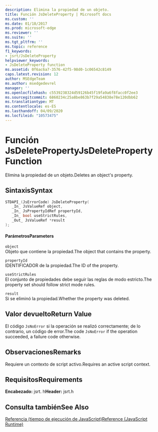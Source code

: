 ```yaml
---
description: Elimina la propiedad de un objeto.
title: Función JsDeleteProperty | Microsoft docs
ms.custom: ''
ms.date: 01/18/2017
ms.prod: microsoft-edge
ms.reviewer: ''
ms.suite: ''
ms.tgt_pltfrm: ''
ms.topic: reference
f1_keywords:
- jsrt/JsDeleteProperty
helpviewer_keywords:
- JsDeleteProperty function
ms.assetid: 0f6ac6a7-3576-42f5-98d0-1c06542c8149
caps.latest.revision: 12
author: MSEdgeTeam
ms.author: msedgedevrel
manager: ''
ms.openlocfilehash: c5539238324d59126b45f19fa9a6f8facc0f2ee3
ms.sourcegitcommit: 6860234c25a8be863b7f29a54838e78e120dbb62
ms.translationtype: MT
ms.contentlocale: es-ES
ms.lasthandoff: 04/09/2020
ms.locfileid: "10573475"
---
```

# <span data-ttu-id="f171c-103">Función JsDeleteProperty</span><span class="sxs-lookup"><span data-stu-id="f171c-103">JsDeleteProperty Function</span></span>
<span data-ttu-id="f171c-104">Elimina la propiedad de un objeto.</span><span class="sxs-lookup"><span data-stu-id="f171c-104">Deletes an object's property.</span></span>  
  
## <span data-ttu-id="f171c-105">Sintaxis</span><span class="sxs-lookup"><span data-stu-id="f171c-105">Syntax</span></span>  
  
```cpp  
STDAPI_(JsErrorCode) JsDeleteProperty(  
   _In_ JsValueRef object,  
   _In_ JsPropertyIdRef propertyId,  
   _In_ bool useStrictRules,  
   _Out_ JsValueRef *result  
);  
```  
  
#### <span data-ttu-id="f171c-106">Parámetros</span><span class="sxs-lookup"><span data-stu-id="f171c-106">Parameters</span></span>  
 `object`  
 <span data-ttu-id="f171c-107">Objeto que contiene la propiedad.</span><span class="sxs-lookup"><span data-stu-id="f171c-107">The object that contains the property.</span></span>  
  
 `propertyId`  
 <span data-ttu-id="f171c-108">IDENTIFICADOR de la propiedad.</span><span class="sxs-lookup"><span data-stu-id="f171c-108">The ID of the property.</span></span>  
  
 `useStrictRules`  
 <span data-ttu-id="f171c-109">El conjunto de propiedades debe seguir las reglas de modo estricto.</span><span class="sxs-lookup"><span data-stu-id="f171c-109">The property set should follow strict mode rules.</span></span>  
  
 `result`  
 <span data-ttu-id="f171c-110">Si se eliminó la propiedad.</span><span class="sxs-lookup"><span data-stu-id="f171c-110">Whether the property was deleted.</span></span>  
  
## <span data-ttu-id="f171c-111">Valor devuelto</span><span class="sxs-lookup"><span data-stu-id="f171c-111">Return Value</span></span>  
 <span data-ttu-id="f171c-112">El código `JsNoError` si la operación se realizó correctamente; de lo contrario, un código de error.</span><span class="sxs-lookup"><span data-stu-id="f171c-112">The code `JsNoError` if the operation succeeded, a failure code otherwise.</span></span>  
  
## <span data-ttu-id="f171c-113">Observaciones</span><span class="sxs-lookup"><span data-stu-id="f171c-113">Remarks</span></span>  
 <span data-ttu-id="f171c-114">Requiere un contexto de script activo.</span><span class="sxs-lookup"><span data-stu-id="f171c-114">Requires an active script context.</span></span>  
  
## <span data-ttu-id="f171c-115">Requisitos</span><span class="sxs-lookup"><span data-stu-id="f171c-115">Requirements</span></span>  
 <span data-ttu-id="f171c-116">**Encabezado:** jsrt. h</span><span class="sxs-lookup"><span data-stu-id="f171c-116">**Header:** jsrt.h</span></span>  
  
## <span data-ttu-id="f171c-117">Consulta también</span><span class="sxs-lookup"><span data-stu-id="f171c-117">See Also</span></span>  
 [<span data-ttu-id="f171c-118">Referencia (tiempo de ejecución de JavaScript)</span><span class="sxs-lookup"><span data-stu-id="f171c-118">Reference (JavaScript Runtime)</span></span>](../chakra-hosting/reference-javascript-runtime.md)